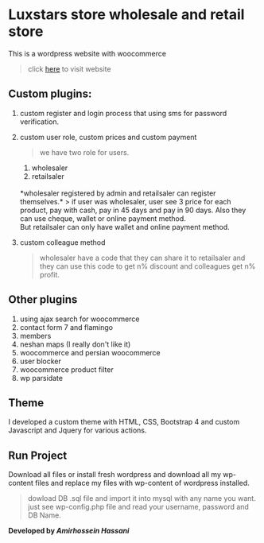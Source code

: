 # Luxstars store wholesale and retail store

This is a wordpress website with woocommerce

> click <a target="_blank" href="https://luxstars.ir">here</a> to visit website

## Custom plugins:

1. custom register and login process that using sms for password verification.

2. custom user role, custom prices and custom payment
    > we have two role for users.
    1. wholesaler
    2. retailsaler
    <br/>
    *wholesaler registered by admin and retailsaler can register themselves.*
    > if user was wholesaler, user see 3 price for each product, pay with cash, pay in 45 days and pay in 90 days.
    Also they can use cheque, wallet or online payment method.
    <br/>
    But retailsaler can only have wallet and online payment method.

3. custom colleague method
    > wholesaler have a code that they can share it to retailsaler and they can use this code to get n% discount and colleagues get n% profit.

## Other plugins
1. using ajax search for woocommerce
2. contact form 7 and flamingo
3. members
4. neshan maps (I really don't like it)
5. woocommerce and persian woocommerce
6. user blocker
7. woocommerce product filter
8. wp parsidate

## Theme
I developed a custom theme with HTML, CSS, Bootstrap 4 and custom Javascript and Jquery for various actions.

## Run Project
Download all files or install fresh wordpress and download all my wp-content files and replace my files with wp-content of wordpress installed.

> dowload DB .sql file and import it into mysql with any name you want. just see wp-config.php file and read your username, password and DB Name.

**Developed by *Amirhossein Hassani***

